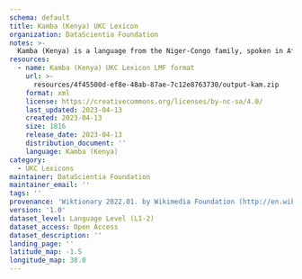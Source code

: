 ```yaml
---
schema: default
title: Kamba (Kenya) UKC Lexicon
organization: DataScientia Foundation
notes: >-
  Kamba (Kenya) is a language from the Niger-Congo family, spoken in Africa. The UKC Lexicon of Kamba (Kenya) is represented as a lexico-semantic network. It consists of words, word senses, synsets, as well as sense-level and synset-level relationships.
resources:
  - name: Kamba (Kenya) UKC Lexicon LMF format
    url: >-
      resources/4f45500d-ef8e-48ab-87ae-7c12e8763730/output-kam.zip
    format: xml
    license: https://creativecommons.org/licenses/by-nc-sa/4.0/
    last_updated: 2023-04-13
    created: 2023-04-13
    size: 1816
    release_date: 2023-04-13
    distribution_document: ''
    language: Kamba (Kenya)
category:
  - UKC Lexicons
maintainer: DataScientia Foundation
maintainer_email: ''
tags: ''
provenance: 'Wiktionary 2022.01. by Wikimedia Foundation (http://en.wiktionary.org); CogNet 2.1 by Khuyagbaatar Batsuren, National University of Mongolia (http://cognet.ukc.disi.unitn.it); Princeton WordNet 2.1 by Princeton University (https://wordnet.princeton.edu)'
version: '1.0'
dataset_level: Language Level (L1-2)
dataset_access: Open Access
dataset_description: ''
landing_page: ''
latitude_map: -1.5
longitude_map: 38.0
---
```

